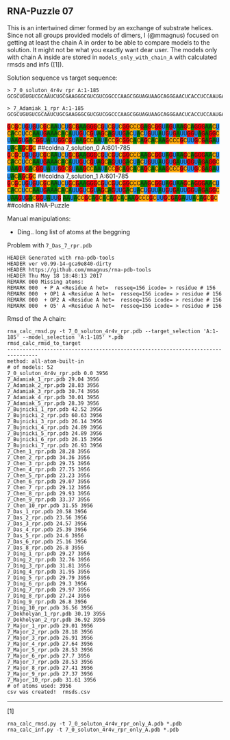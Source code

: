 RNA-Puzzle 07
-----------------------------------------------------------------------------

This is an intertwined dimer formed by an exchange of substrate helices. Since not all groups provided models of dimers, I (@mmagnus) focused on getting at least the chain A in order to be able to compare models to the solution. It might not be what you exactly want dear user. The models only with chain A inside are stored in `models_only_with_chain_A` with calculated rmsds and infs ([1]).

Solution sequence vs target sequence:

```
> 7_0_soluton_4r4v_rpr A:1-185
GCGCUGUGUCGCAAUCUGCGAAGGGCGUCGUCGGCCCAAGCGGUAGUAAGCAGGGAACUCACCUCCAAUGAAACACAUUGUCGUAGCAGUUGACUACUGUUAUGUGAUUGGUAGAGGCUAAGUGACGGUAUUGGCGUAAGCCAAUACCGCAGCACAGCACAAGCCCGCUUGCGAGAUUACAGCGC

> 7_Adamiak_1_rpr A:1-185
GCGCUGUGUCGCAAUCUGCGAAGGGCGUCGUCGGCCCAAGCGGUAGUAAGCAGGGAACUCACCUCCAAUGAAACACAUUGUCGUAGCAGUUGACUACUGUUAUGUGAUUGGUAGAGGCUAAGUGACGGUAUUGGCGUAAGCCAAUACCGCAGCACAGCACAAGCCCGCUUGCGAGAUUACAGCGC
```

<p>
<span style="font-family: Menlo,Monaco,Consolas,Courier New,monospace; background-color: red;">G</span><span style="font-family: Menlo,Monaco,Consolas,Courier New,monospace; background-color: orange;">C</span><span style="font-family: Menlo,Monaco,Consolas,Courier New,monospace; background-color: red;">G</span><span style="font-family: Menlo,Monaco,Consolas,Courier New,monospace; background-color: orange;">C</span><span style="font-family: Menlo,Monaco,Consolas,Courier New,monospace; background-color: DodgerBlue;">U</span><span style="font-family: Menlo,Monaco,Consolas,Courier New,monospace; background-color: red;">G</span><span style="font-family: Menlo,Monaco,Consolas,Courier New,monospace; background-color: DodgerBlue;">U</span><span style="font-family: Menlo,Monaco,Consolas,Courier New,monospace; background-color: red;">G</span><span style="font-family: Menlo,Monaco,Consolas,Courier New,monospace; background-color: DodgerBlue;">U</span><span style="font-family: Menlo,Monaco,Consolas,Courier New,monospace; background-color: orange;">C</span><span style="font-family: Menlo,Monaco,Consolas,Courier New,monospace; background-color: red;">G</span><span style="font-family: Menlo,Monaco,Consolas,Courier New,monospace; background-color: orange;">C</span><span style="font-family: Menlo,Monaco,Consolas,Courier New,monospace; background-color: green;">A</span><span style="font-family: Menlo,Monaco,Consolas,Courier New,monospace; background-color: green;">A</span><span style="font-family: Menlo,Monaco,Consolas,Courier New,monospace; background-color: DodgerBlue;">U</span><span style="font-family: Menlo,Monaco,Consolas,Courier New,monospace; background-color: orange;">C</span><span style="font-family: Menlo,Monaco,Consolas,Courier New,monospace; background-color: DodgerBlue;">U</span><span style="font-family: Menlo,Monaco,Consolas,Courier New,monospace; background-color: red;">G</span><span style="font-family: Menlo,Monaco,Consolas,Courier New,monospace; background-color: orange;">C</span><span style="font-family: Menlo,Monaco,Consolas,Courier New,monospace; background-color: red;">G</span><span style="font-family: Menlo,Monaco,Consolas,Courier New,monospace; background-color: green;">A</span><span style="font-family: Menlo,Monaco,Consolas,Courier New,monospace; background-color: green;">A</span><span style="font-family: Menlo,Monaco,Consolas,Courier New,monospace; background-color: red;">G</span><span style="font-family: Menlo,Monaco,Consolas,Courier New,monospace; background-color: red;">G</span><span style="font-family: Menlo,Monaco,Consolas,Courier New,monospace; background-color: red;">G</span><span style="font-family: Menlo,Monaco,Consolas,Courier New,monospace; background-color: orange;">C</span><span style="font-family: Menlo,Monaco,Consolas,Courier New,monospace; background-color: red;">G</span><span style="font-family: Menlo,Monaco,Consolas,Courier New,monospace; background-color: DodgerBlue;">U</span><span style="font-family: Menlo,Monaco,Consolas,Courier New,monospace; background-color: orange;">C</span><span style="font-family: Menlo,Monaco,Consolas,Courier New,monospace; background-color: red;">G</span><span style="font-family: Menlo,Monaco,Consolas,Courier New,monospace; background-color: DodgerBlue;">U</span><span style="font-family: Menlo,Monaco,Consolas,Courier New,monospace; background-color: orange;">C</span><span style="font-family: Menlo,Monaco,Consolas,Courier New,monospace; background-color: red;">G</span><span style="font-family: Menlo,Monaco,Consolas,Courier New,monospace; background-color: red;">G</span><span style="font-family: Menlo,Monaco,Consolas,Courier New,monospace; background-color: orange;">C</span><span style="font-family: Menlo,Monaco,Consolas,Courier New,monospace; background-color: orange;">C</span><span style="font-family: Menlo,Monaco,Consolas,Courier New,monospace; background-color: orange;">C</span><span style="font-family: Menlo,Monaco,Consolas,Courier New,monospace; background-color: red;">G</span><span style="font-family: Menlo,Monaco,Consolas,Courier New,monospace; background-color: green;">A</span><span style="font-family: Menlo,Monaco,Consolas,Courier New,monospace; background-color: red;">G</span><span style="font-family: Menlo,Monaco,Consolas,Courier New,monospace; background-color: orange;">C</span><span style="font-family: Menlo,Monaco,Consolas,Courier New,monospace; background-color: red;">G</span><span style="font-family: Menlo,Monaco,Consolas,Courier New,monospace; background-color: red;">G</span><span style="font-family: Menlo,Monaco,Consolas,Courier New,monospace; background-color: DodgerBlue;">U</span><span style="font-family: Menlo,Monaco,Consolas,Courier New,monospace; background-color: green;">A</span><span style="font-family: Menlo,Monaco,Consolas,Courier New,monospace; background-color: red;">G</span><span style="font-family: Menlo,Monaco,Consolas,Courier New,monospace; background-color: DodgerBlue;">U</span><span style="font-family: Menlo,Monaco,Consolas,Courier New,monospace; background-color: green;">A</span><span style="font-family: Menlo,Monaco,Consolas,Courier New,monospace; background-color: green;">A</span><span style="font-family: Menlo,Monaco,Consolas,Courier New,monospace; background-color: red;">G</span><span style="font-family: Menlo,Monaco,Consolas,Courier New,monospace; background-color: orange;">C</span><span style="font-family: Menlo,Monaco,Consolas,Courier New,monospace; background-color: green;">A</span><span style="font-family: Menlo,Monaco,Consolas,Courier New,monospace; background-color: red;">G</span><span style="font-family: Menlo,Monaco,Consolas,Courier New,monospace; background-color: red;">G</span><span style="font-family: Menlo,Monaco,Consolas,Courier New,monospace; background-color: red;">G</span><span style="font-family: Menlo,Monaco,Consolas,Courier New,monospace; background-color: green;">A</span><span style="font-family: Menlo,Monaco,Consolas,Courier New,monospace; background-color: green;">A</span><span style="font-family: Menlo,Monaco,Consolas,Courier New,monospace; background-color: orange;">C</span><span style="font-family: Menlo,Monaco,Consolas,Courier New,monospace; background-color: DodgerBlue;">U</span><span style="font-family: Menlo,Monaco,Consolas,Courier New,monospace; background-color: orange;">C</span><span style="font-family: Menlo,Monaco,Consolas,Courier New,monospace; background-color: green;">A</span><span style="font-family: Menlo,Monaco,Consolas,Courier New,monospace; background-color: orange;">C</span><span style="font-family: Menlo,Monaco,Consolas,Courier New,monospace; background-color: orange;">C</span><span style="font-family: Menlo,Monaco,Consolas,Courier New,monospace; background-color: DodgerBlue;">U</span><span style="font-family: Menlo,Monaco,Consolas,Courier New,monospace; background-color: orange;">C</span><span style="font-family: Menlo,Monaco,Consolas,Courier New,monospace; background-color: orange;">C</span><span style="font-family: Menlo,Monaco,Consolas,Courier New,monospace; background-color: green;">A</span><span style="font-family: Menlo,Monaco,Consolas,Courier New,monospace; background-color: green;">A</span><span style="font-family: Menlo,Monaco,Consolas,Courier New,monospace; background-color: DodgerBlue;">U</span><span style="font-family: Menlo,Monaco,Consolas,Courier New,monospace; background-color: red;">G</span><span style="font-family: Menlo,Monaco,Consolas,Courier New,monospace; background-color: green;">A</span><span style="font-family: Menlo,Monaco,Consolas,Courier New,monospace; background-color: green;">A</span><span style="font-family: Menlo,Monaco,Consolas,Courier New,monospace; background-color: green;">A</span><span style="font-family: Menlo,Monaco,Consolas,Courier New,monospace; background-color: orange;">C</span><span style="font-family: Menlo,Monaco,Consolas,Courier New,monospace; background-color: green;">A</span><span style="font-family: Menlo,Monaco,Consolas,Courier New,monospace; background-color: orange;">C</span><span style="font-family: Menlo,Monaco,Consolas,Courier New,monospace; background-color: green;">A</span><span style="font-family: Menlo,Monaco,Consolas,Courier New,monospace; background-color: DodgerBlue;">U</span><span style="font-family: Menlo,Monaco,Consolas,Courier New,monospace; background-color: DodgerBlue;">U</span><span style="font-family: Menlo,Monaco,Consolas,Courier New,monospace; background-color: red;">G</span><span style="font-family: Menlo,Monaco,Consolas,Courier New,monospace; background-color: DodgerBlue;">U</span><span style="font-family: Menlo,Monaco,Consolas,Courier New,monospace; background-color: orange;">C</span><span style="font-family: Menlo,Monaco,Consolas,Courier New,monospace; background-color: red;">G</span><span style="font-family: Menlo,Monaco,Consolas,Courier New,monospace; background-color: DodgerBlue;">U</span><span style="font-family: Menlo,Monaco,Consolas,Courier New,monospace; background-color: green;">A</span><span style="font-family: Menlo,Monaco,Consolas,Courier New,monospace; background-color: red;">G</span><span style="font-family: Menlo,Monaco,Consolas,Courier New,monospace; background-color: orange;">C</span><span style="font-family: Menlo,Monaco,Consolas,Courier New,monospace; background-color: green;">A</span><span style="font-family: Menlo,Monaco,Consolas,Courier New,monospace; background-color: red;">G</span><span style="font-family: Menlo,Monaco,Consolas,Courier New,monospace; background-color: DodgerBlue;">U</span><span style="font-family: Menlo,Monaco,Consolas,Courier New,monospace; background-color: DodgerBlue;">U</span><span style="font-family: Menlo,Monaco,Consolas,Courier New,monospace; background-color: red;">G</span><span style="font-family: Menlo,Monaco,Consolas,Courier New,monospace; background-color: green;">A</span><span style="font-family: Menlo,Monaco,Consolas,Courier New,monospace; background-color: orange;">C</span><span style="font-family: Menlo,Monaco,Consolas,Courier New,monospace; background-color: DodgerBlue;">U</span><span style="font-family: Menlo,Monaco,Consolas,Courier New,monospace; background-color: green;">A</span><span style="font-family: Menlo,Monaco,Consolas,Courier New,monospace; background-color: orange;">C</span><span style="font-family: Menlo,Monaco,Consolas,Courier New,monospace; background-color: DodgerBlue;">U</span><span style="font-family: Menlo,Monaco,Consolas,Courier New,monospace; background-color: red;">G</span><span style="font-family: Menlo,Monaco,Consolas,Courier New,monospace; background-color: DodgerBlue;">U</span><span style="font-family: Menlo,Monaco,Consolas,Courier New,monospace; background-color: DodgerBlue;">U</span><span style="font-family: Menlo,Monaco,Consolas,Courier New,monospace; background-color: green;">A</span><span style="font-family: Menlo,Monaco,Consolas,Courier New,monospace; background-color: DodgerBlue;">U</span><span style="font-family: Menlo,Monaco,Consolas,Courier New,monospace; background-color: red;">G</span><span style="font-family: Menlo,Monaco,Consolas,Courier New,monospace; background-color: DodgerBlue;">U</span><span style="font-family: Menlo,Monaco,Consolas,Courier New,monospace; background-color: red;">G</span><span style="font-family: Menlo,Monaco,Consolas,Courier New,monospace; background-color: green;">A</span><span style="font-family: Menlo,Monaco,Consolas,Courier New,monospace; background-color: DodgerBlue;">U</span><span style="font-family: Menlo,Monaco,Consolas,Courier New,monospace; background-color: DodgerBlue;">U</span><span style="font-family: Menlo,Monaco,Consolas,Courier New,monospace; background-color: red;">G</span><span style="font-family: Menlo,Monaco,Consolas,Courier New,monospace; background-color: red;">G</span><span style="font-family: Menlo,Monaco,Consolas,Courier New,monospace; background-color: DodgerBlue;">U</span><span style="font-family: Menlo,Monaco,Consolas,Courier New,monospace; background-color: green;">A</span><span style="font-family: Menlo,Monaco,Consolas,Courier New,monospace; background-color: red;">G</span><span style="font-family: Menlo,Monaco,Consolas,Courier New,monospace; background-color: green;">A</span><span style="font-family: Menlo,Monaco,Consolas,Courier New,monospace; background-color: red;">G</span><span style="font-family: Menlo,Monaco,Consolas,Courier New,monospace; background-color: red;">G</span><span style="font-family: Menlo,Monaco,Consolas,Courier New,monospace; background-color: orange;">C</span><span style="font-family: Menlo,Monaco,Consolas,Courier New,monospace; background-color: DodgerBlue;">U</span><span style="font-family: Menlo,Monaco,Consolas,Courier New,monospace; background-color: green;">A</span><span style="font-family: Menlo,Monaco,Consolas,Courier New,monospace; background-color: green;">A</span><span style="font-family: Menlo,Monaco,Consolas,Courier New,monospace; background-color: red;">G</span><span style="font-family: Menlo,Monaco,Consolas,Courier New,monospace; background-color: DodgerBlue;">U</span><span style="font-family: Menlo,Monaco,Consolas,Courier New,monospace; background-color: red;">G</span><span style="font-family: Menlo,Monaco,Consolas,Courier New,monospace; background-color: green;">A</span><span style="font-family: Menlo,Monaco,Consolas,Courier New,monospace; background-color: orange;">C</span><span style="font-family: Menlo,Monaco,Consolas,Courier New,monospace; background-color: red;">G</span><span style="font-family: Menlo,Monaco,Consolas,Courier New,monospace; background-color: red;">G</span><span style="font-family: Menlo,Monaco,Consolas,Courier New,monospace; background-color: DodgerBlue;">U</span><span style="font-family: Menlo,Monaco,Consolas,Courier New,monospace; background-color: green;">A</span><span style="font-family: Menlo,Monaco,Consolas,Courier New,monospace; background-color: DodgerBlue;">U</span><span style="font-family: Menlo,Monaco,Consolas,Courier New,monospace; background-color: DodgerBlue;">U</span><span style="font-family: Menlo,Monaco,Consolas,Courier New,monospace; background-color: red;">G</span><span style="font-family: Menlo,Monaco,Consolas,Courier New,monospace; background-color: red;">G</span><span style="font-family: Menlo,Monaco,Consolas,Courier New,monospace; background-color: orange;">C</span><span style="font-family: Menlo,Monaco,Consolas,Courier New,monospace; background-color: red;">G</span><span style="font-family: Menlo,Monaco,Consolas,Courier New,monospace; background-color: DodgerBlue;">U</span><span style="font-family: Menlo,Monaco,Consolas,Courier New,monospace; background-color: green;">A</span><span style="font-family: Menlo,Monaco,Consolas,Courier New,monospace; background-color: green;">A</span><span style="font-family: Menlo,Monaco,Consolas,Courier New,monospace; background-color: red;">G</span><span style="font-family: Menlo,Monaco,Consolas,Courier New,monospace; background-color: orange;">C</span><span style="font-family: Menlo,Monaco,Consolas,Courier New,monospace; background-color: orange;">C</span><span style="font-family: Menlo,Monaco,Consolas,Courier New,monospace; background-color: green;">A</span><span style="font-family: Menlo,Monaco,Consolas,Courier New,monospace; background-color: green;">A</span><span style="font-family: Menlo,Monaco,Consolas,Courier New,monospace; background-color: DodgerBlue;">U</span><span style="font-family: Menlo,Monaco,Consolas,Courier New,monospace; background-color: green;">A</span><span style="font-family: Menlo,Monaco,Consolas,Courier New,monospace; background-color: orange;">C</span><span style="font-family: Menlo,Monaco,Consolas,Courier New,monospace; background-color: orange;">C</span><span style="font-family: Menlo,Monaco,Consolas,Courier New,monospace; background-color: red;">G</span><span style="font-family: Menlo,Monaco,Consolas,Courier New,monospace; background-color: orange;">C</span><span style="font-family: Menlo,Monaco,Consolas,Courier New,monospace; background-color: red;">G</span><span style="font-family: Menlo,Monaco,Consolas,Courier New,monospace; background-color: red;">G</span><span style="font-family: Menlo,Monaco,Consolas,Courier New,monospace; background-color: orange;">C</span><span style="font-family: Menlo,Monaco,Consolas,Courier New,monospace; background-color: green;">A</span><span style="font-family: Menlo,Monaco,Consolas,Courier New,monospace; background-color: orange;">C</span><span style="font-family: Menlo,Monaco,Consolas,Courier New,monospace; background-color: green;">A</span><span style="font-family: Menlo,Monaco,Consolas,Courier New,monospace; background-color: red;">G</span><span style="font-family: Menlo,Monaco,Consolas,Courier New,monospace; background-color: orange;">C</span><span style="font-family: Menlo,Monaco,Consolas,Courier New,monospace; background-color: green;">A</span><span style="font-family: Menlo,Monaco,Consolas,Courier New,monospace; background-color: orange;">C</span><span style="font-family: Menlo,Monaco,Consolas,Courier New,monospace; background-color: green;">A</span><span style="font-family: Menlo,Monaco,Consolas,Courier New,monospace; background-color: green;">A</span><span style="font-family: Menlo,Monaco,Consolas,Courier New,monospace; background-color: red;">G</span><span style="font-family: Menlo,Monaco,Consolas,Courier New,monospace; background-color: orange;">C</span><span style="font-family: Menlo,Monaco,Consolas,Courier New,monospace; background-color: orange;">C</span><span style="font-family: Menlo,Monaco,Consolas,Courier New,monospace; background-color: orange;">C</span><span style="font-family: Menlo,Monaco,Consolas,Courier New,monospace; background-color: red;">G</span><span style="font-family: Menlo,Monaco,Consolas,Courier New,monospace; background-color: orange;">C</span><span style="font-family: Menlo,Monaco,Consolas,Courier New,monospace; background-color: DodgerBlue;">U</span><span style="font-family: Menlo,Monaco,Consolas,Courier New,monospace; background-color: DodgerBlue;">U</span><span style="font-family: Menlo,Monaco,Consolas,Courier New,monospace; background-color: red;">G</span><span style="font-family: Menlo,Monaco,Consolas,Courier New,monospace; background-color: orange;">C</span><span style="font-family: Menlo,Monaco,Consolas,Courier New,monospace; background-color: red;">G</span><span style="font-family: Menlo,Monaco,Consolas,Courier New,monospace; background-color: green;">A</span><span style="font-family: Menlo,Monaco,Consolas,Courier New,monospace; background-color: red;">G</span><span style="font-family: Menlo,Monaco,Consolas,Courier New,monospace; background-color: green;">A</span><span style="font-family: Menlo,Monaco,Consolas,Courier New,monospace; background-color: DodgerBlue;">U</span><span style="font-family: Menlo,Monaco,Consolas,Courier New,monospace; background-color: DodgerBlue;">U</span><span style="font-family: Menlo,Monaco,Consolas,Courier New,monospace; background-color: green;">A</span><span style="font-family: Menlo,Monaco,Consolas,Courier New,monospace; background-color: orange;">C</span><span style="font-family: Menlo,Monaco,Consolas,Courier New,monospace; background-color: green;">A</span><span style="font-family: Menlo,Monaco,Consolas,Courier New,monospace; background-color: red;">G</span><span style="font-family: Menlo,Monaco,Consolas,Courier New,monospace; background-color: orange;">C</span><span style="font-family: Menlo,Monaco,Consolas,Courier New,monospace; background-color: red;">G</span><span style="font-family: Menlo,Monaco,Consolas,Courier New,monospace; background-color: orange;">C</span> ##coldna 7_solution_0 A:601-785
<span style="font-family: Menlo,Monaco,Consolas,Courier New,monospace; background-color: red;">G</span><span style="font-family: Menlo,Monaco,Consolas,Courier New,monospace; background-color: orange;">C</span><span style="font-family: Menlo,Monaco,Consolas,Courier New,monospace; background-color: red;">G</span><span style="font-family: Menlo,Monaco,Consolas,Courier New,monospace; background-color: orange;">C</span><span style="font-family: Menlo,Monaco,Consolas,Courier New,monospace; background-color: DodgerBlue;">U</span><span style="font-family: Menlo,Monaco,Consolas,Courier New,monospace; background-color: red;">G</span><span style="font-family: Menlo,Monaco,Consolas,Courier New,monospace; background-color: DodgerBlue;">U</span><span style="font-family: Menlo,Monaco,Consolas,Courier New,monospace; background-color: red;">G</span><span style="font-family: Menlo,Monaco,Consolas,Courier New,monospace; background-color: DodgerBlue;">U</span><span style="font-family: Menlo,Monaco,Consolas,Courier New,monospace; background-color: orange;">C</span><span style="font-family: Menlo,Monaco,Consolas,Courier New,monospace; background-color: red;">G</span><span style="font-family: Menlo,Monaco,Consolas,Courier New,monospace; background-color: orange;">C</span><span style="font-family: Menlo,Monaco,Consolas,Courier New,monospace; background-color: green;">A</span><span style="font-family: Menlo,Monaco,Consolas,Courier New,monospace; background-color: green;">A</span><span style="font-family: Menlo,Monaco,Consolas,Courier New,monospace; background-color: DodgerBlue;">U</span><span style="font-family: Menlo,Monaco,Consolas,Courier New,monospace; background-color: orange;">C</span><span style="font-family: Menlo,Monaco,Consolas,Courier New,monospace; background-color: DodgerBlue;">U</span><span style="font-family: Menlo,Monaco,Consolas,Courier New,monospace; background-color: red;">G</span><span style="font-family: Menlo,Monaco,Consolas,Courier New,monospace; background-color: orange;">C</span><span style="font-family: Menlo,Monaco,Consolas,Courier New,monospace; background-color: red;">G</span><span style="font-family: Menlo,Monaco,Consolas,Courier New,monospace; background-color: green;">A</span><span style="font-family: Menlo,Monaco,Consolas,Courier New,monospace; background-color: green;">A</span><span style="font-family: Menlo,Monaco,Consolas,Courier New,monospace; background-color: red;">G</span><span style="font-family: Menlo,Monaco,Consolas,Courier New,monospace; background-color: red;">G</span><span style="font-family: Menlo,Monaco,Consolas,Courier New,monospace; background-color: red;">G</span><span style="font-family: Menlo,Monaco,Consolas,Courier New,monospace; background-color: orange;">C</span><span style="font-family: Menlo,Monaco,Consolas,Courier New,monospace; background-color: red;">G</span><span style="font-family: Menlo,Monaco,Consolas,Courier New,monospace; background-color: DodgerBlue;">U</span><span style="font-family: Menlo,Monaco,Consolas,Courier New,monospace; background-color: orange;">C</span><span style="font-family: Menlo,Monaco,Consolas,Courier New,monospace; background-color: red;">G</span><span style="font-family: Menlo,Monaco,Consolas,Courier New,monospace; background-color: DodgerBlue;">U</span><span style="font-family: Menlo,Monaco,Consolas,Courier New,monospace; background-color: orange;">C</span><span style="font-family: Menlo,Monaco,Consolas,Courier New,monospace; background-color: red;">G</span><span style="font-family: Menlo,Monaco,Consolas,Courier New,monospace; background-color: red;">G</span><span style="font-family: Menlo,Monaco,Consolas,Courier New,monospace; background-color: orange;">C</span><span style="font-family: Menlo,Monaco,Consolas,Courier New,monospace; background-color: orange;">C</span><span style="font-family: Menlo,Monaco,Consolas,Courier New,monospace; background-color: orange;">C</span><span style="font-family: Menlo,Monaco,Consolas,Courier New,monospace; background-color: green;">A</span><span style="font-family: Menlo,Monaco,Consolas,Courier New,monospace; background-color: green;">A</span><span style="font-family: Menlo,Monaco,Consolas,Courier New,monospace; background-color: red;">G</span><span style="font-family: Menlo,Monaco,Consolas,Courier New,monospace; background-color: orange;">C</span><span style="font-family: Menlo,Monaco,Consolas,Courier New,monospace; background-color: red;">G</span><span style="font-family: Menlo,Monaco,Consolas,Courier New,monospace; background-color: red;">G</span><span style="font-family: Menlo,Monaco,Consolas,Courier New,monospace; background-color: DodgerBlue;">U</span><span style="font-family: Menlo,Monaco,Consolas,Courier New,monospace; background-color: green;">A</span><span style="font-family: Menlo,Monaco,Consolas,Courier New,monospace; background-color: red;">G</span><span style="font-family: Menlo,Monaco,Consolas,Courier New,monospace; background-color: DodgerBlue;">U</span><span style="font-family: Menlo,Monaco,Consolas,Courier New,monospace; background-color: green;">A</span><span style="font-family: Menlo,Monaco,Consolas,Courier New,monospace; background-color: green;">A</span><span style="font-family: Menlo,Monaco,Consolas,Courier New,monospace; background-color: red;">G</span><span style="font-family: Menlo,Monaco,Consolas,Courier New,monospace; background-color: orange;">C</span><span style="font-family: Menlo,Monaco,Consolas,Courier New,monospace; background-color: green;">A</span><span style="font-family: Menlo,Monaco,Consolas,Courier New,monospace; background-color: red;">G</span><span style="font-family: Menlo,Monaco,Consolas,Courier New,monospace; background-color: red;">G</span><span style="font-family: Menlo,Monaco,Consolas,Courier New,monospace; background-color: red;">G</span><span style="font-family: Menlo,Monaco,Consolas,Courier New,monospace; background-color: green;">A</span><span style="font-family: Menlo,Monaco,Consolas,Courier New,monospace; background-color: green;">A</span><span style="font-family: Menlo,Monaco,Consolas,Courier New,monospace; background-color: orange;">C</span><span style="font-family: Menlo,Monaco,Consolas,Courier New,monospace; background-color: DodgerBlue;">U</span><span style="font-family: Menlo,Monaco,Consolas,Courier New,monospace; background-color: orange;">C</span><span style="font-family: Menlo,Monaco,Consolas,Courier New,monospace; background-color: green;">A</span><span style="font-family: Menlo,Monaco,Consolas,Courier New,monospace; background-color: orange;">C</span><span style="font-family: Menlo,Monaco,Consolas,Courier New,monospace; background-color: orange;">C</span><span style="font-family: Menlo,Monaco,Consolas,Courier New,monospace; background-color: DodgerBlue;">U</span><span style="font-family: Menlo,Monaco,Consolas,Courier New,monospace; background-color: orange;">C</span><span style="font-family: Menlo,Monaco,Consolas,Courier New,monospace; background-color: orange;">C</span><span style="font-family: Menlo,Monaco,Consolas,Courier New,monospace; background-color: green;">A</span><span style="font-family: Menlo,Monaco,Consolas,Courier New,monospace; background-color: green;">A</span><span style="font-family: Menlo,Monaco,Consolas,Courier New,monospace; background-color: DodgerBlue;">U</span><span style="font-family: Menlo,Monaco,Consolas,Courier New,monospace; background-color: red;">G</span><span style="font-family: Menlo,Monaco,Consolas,Courier New,monospace; background-color: green;">A</span><span style="font-family: Menlo,Monaco,Consolas,Courier New,monospace; background-color: green;">A</span><span style="font-family: Menlo,Monaco,Consolas,Courier New,monospace; background-color: green;">A</span><span style="font-family: Menlo,Monaco,Consolas,Courier New,monospace; background-color: orange;">C</span><span style="font-family: Menlo,Monaco,Consolas,Courier New,monospace; background-color: green;">A</span><span style="font-family: Menlo,Monaco,Consolas,Courier New,monospace; background-color: orange;">C</span><span style="font-family: Menlo,Monaco,Consolas,Courier New,monospace; background-color: green;">A</span><span style="font-family: Menlo,Monaco,Consolas,Courier New,monospace; background-color: DodgerBlue;">U</span><span style="font-family: Menlo,Monaco,Consolas,Courier New,monospace; background-color: DodgerBlue;">U</span><span style="font-family: Menlo,Monaco,Consolas,Courier New,monospace; background-color: red;">G</span><span style="font-family: Menlo,Monaco,Consolas,Courier New,monospace; background-color: DodgerBlue;">U</span><span style="font-family: Menlo,Monaco,Consolas,Courier New,monospace; background-color: orange;">C</span><span style="font-family: Menlo,Monaco,Consolas,Courier New,monospace; background-color: red;">G</span><span style="font-family: Menlo,Monaco,Consolas,Courier New,monospace; background-color: DodgerBlue;">U</span><span style="font-family: Menlo,Monaco,Consolas,Courier New,monospace; background-color: green;">A</span><span style="font-family: Menlo,Monaco,Consolas,Courier New,monospace; background-color: red;">G</span><span style="font-family: Menlo,Monaco,Consolas,Courier New,monospace; background-color: orange;">C</span><span style="font-family: Menlo,Monaco,Consolas,Courier New,monospace; background-color: green;">A</span><span style="font-family: Menlo,Monaco,Consolas,Courier New,monospace; background-color: red;">G</span><span style="font-family: Menlo,Monaco,Consolas,Courier New,monospace; background-color: DodgerBlue;">U</span><span style="font-family: Menlo,Monaco,Consolas,Courier New,monospace; background-color: DodgerBlue;">U</span><span style="font-family: Menlo,Monaco,Consolas,Courier New,monospace; background-color: red;">G</span><span style="font-family: Menlo,Monaco,Consolas,Courier New,monospace; background-color: green;">A</span><span style="font-family: Menlo,Monaco,Consolas,Courier New,monospace; background-color: orange;">C</span><span style="font-family: Menlo,Monaco,Consolas,Courier New,monospace; background-color: DodgerBlue;">U</span><span style="font-family: Menlo,Monaco,Consolas,Courier New,monospace; background-color: green;">A</span><span style="font-family: Menlo,Monaco,Consolas,Courier New,monospace; background-color: orange;">C</span><span style="font-family: Menlo,Monaco,Consolas,Courier New,monospace; background-color: DodgerBlue;">U</span><span style="font-family: Menlo,Monaco,Consolas,Courier New,monospace; background-color: red;">G</span><span style="font-family: Menlo,Monaco,Consolas,Courier New,monospace; background-color: DodgerBlue;">U</span><span style="font-family: Menlo,Monaco,Consolas,Courier New,monospace; background-color: DodgerBlue;">U</span><span style="font-family: Menlo,Monaco,Consolas,Courier New,monospace; background-color: green;">A</span><span style="font-family: Menlo,Monaco,Consolas,Courier New,monospace; background-color: DodgerBlue;">U</span><span style="font-family: Menlo,Monaco,Consolas,Courier New,monospace; background-color: red;">G</span><span style="font-family: Menlo,Monaco,Consolas,Courier New,monospace; background-color: DodgerBlue;">U</span><span style="font-family: Menlo,Monaco,Consolas,Courier New,monospace; background-color: red;">G</span><span style="font-family: Menlo,Monaco,Consolas,Courier New,monospace; background-color: green;">A</span><span style="font-family: Menlo,Monaco,Consolas,Courier New,monospace; background-color: DodgerBlue;">U</span><span style="font-family: Menlo,Monaco,Consolas,Courier New,monospace; background-color: DodgerBlue;">U</span><span style="font-family: Menlo,Monaco,Consolas,Courier New,monospace; background-color: red;">G</span><span style="font-family: Menlo,Monaco,Consolas,Courier New,monospace; background-color: red;">G</span><span style="font-family: Menlo,Monaco,Consolas,Courier New,monospace; background-color: DodgerBlue;">U</span><span style="font-family: Menlo,Monaco,Consolas,Courier New,monospace; background-color: green;">A</span><span style="font-family: Menlo,Monaco,Consolas,Courier New,monospace; background-color: red;">G</span><span style="font-family: Menlo,Monaco,Consolas,Courier New,monospace; background-color: green;">A</span><span style="font-family: Menlo,Monaco,Consolas,Courier New,monospace; background-color: red;">G</span><span style="font-family: Menlo,Monaco,Consolas,Courier New,monospace; background-color: red;">G</span><span style="font-family: Menlo,Monaco,Consolas,Courier New,monospace; background-color: orange;">C</span><span style="font-family: Menlo,Monaco,Consolas,Courier New,monospace; background-color: DodgerBlue;">U</span><span style="font-family: Menlo,Monaco,Consolas,Courier New,monospace; background-color: green;">A</span><span style="font-family: Menlo,Monaco,Consolas,Courier New,monospace; background-color: green;">A</span><span style="font-family: Menlo,Monaco,Consolas,Courier New,monospace; background-color: red;">G</span><span style="font-family: Menlo,Monaco,Consolas,Courier New,monospace; background-color: DodgerBlue;">U</span><span style="font-family: Menlo,Monaco,Consolas,Courier New,monospace; background-color: red;">G</span><span style="font-family: Menlo,Monaco,Consolas,Courier New,monospace; background-color: green;">A</span><span style="font-family: Menlo,Monaco,Consolas,Courier New,monospace; background-color: orange;">C</span><span style="font-family: Menlo,Monaco,Consolas,Courier New,monospace; background-color: red;">G</span><span style="font-family: Menlo,Monaco,Consolas,Courier New,monospace; background-color: red;">G</span><span style="font-family: Menlo,Monaco,Consolas,Courier New,monospace; background-color: DodgerBlue;">U</span><span style="font-family: Menlo,Monaco,Consolas,Courier New,monospace; background-color: green;">A</span><span style="font-family: Menlo,Monaco,Consolas,Courier New,monospace; background-color: DodgerBlue;">U</span><span style="font-family: Menlo,Monaco,Consolas,Courier New,monospace; background-color: DodgerBlue;">U</span><span style="font-family: Menlo,Monaco,Consolas,Courier New,monospace; background-color: red;">G</span><span style="font-family: Menlo,Monaco,Consolas,Courier New,monospace; background-color: red;">G</span><span style="font-family: Menlo,Monaco,Consolas,Courier New,monospace; background-color: orange;">C</span><span style="font-family: Menlo,Monaco,Consolas,Courier New,monospace; background-color: red;">G</span><span style="font-family: Menlo,Monaco,Consolas,Courier New,monospace; background-color: DodgerBlue;">U</span><span style="font-family: Menlo,Monaco,Consolas,Courier New,monospace; background-color: green;">A</span><span style="font-family: Menlo,Monaco,Consolas,Courier New,monospace; background-color: green;">A</span><span style="font-family: Menlo,Monaco,Consolas,Courier New,monospace; background-color: red;">G</span><span style="font-family: Menlo,Monaco,Consolas,Courier New,monospace; background-color: orange;">C</span><span style="font-family: Menlo,Monaco,Consolas,Courier New,monospace; background-color: orange;">C</span><span style="font-family: Menlo,Monaco,Consolas,Courier New,monospace; background-color: green;">A</span><span style="font-family: Menlo,Monaco,Consolas,Courier New,monospace; background-color: green;">A</span><span style="font-family: Menlo,Monaco,Consolas,Courier New,monospace; background-color: DodgerBlue;">U</span><span style="font-family: Menlo,Monaco,Consolas,Courier New,monospace; background-color: green;">A</span><span style="font-family: Menlo,Monaco,Consolas,Courier New,monospace; background-color: orange;">C</span><span style="font-family: Menlo,Monaco,Consolas,Courier New,monospace; background-color: orange;">C</span><span style="font-family: Menlo,Monaco,Consolas,Courier New,monospace; background-color: red;">G</span><span style="font-family: Menlo,Monaco,Consolas,Courier New,monospace; background-color: orange;">C</span><span style="font-family: Menlo,Monaco,Consolas,Courier New,monospace; background-color: green;">A</span><span style="font-family: Menlo,Monaco,Consolas,Courier New,monospace; background-color: red;">G</span><span style="font-family: Menlo,Monaco,Consolas,Courier New,monospace; background-color: orange;">C</span><span style="font-family: Menlo,Monaco,Consolas,Courier New,monospace; background-color: green;">A</span><span style="font-family: Menlo,Monaco,Consolas,Courier New,monospace; background-color: orange;">C</span><span style="font-family: Menlo,Monaco,Consolas,Courier New,monospace; background-color: green;">A</span><span style="font-family: Menlo,Monaco,Consolas,Courier New,monospace; background-color: red;">G</span><span style="font-family: Menlo,Monaco,Consolas,Courier New,monospace; background-color: orange;">C</span><span style="font-family: Menlo,Monaco,Consolas,Courier New,monospace; background-color: green;">A</span><span style="font-family: Menlo,Monaco,Consolas,Courier New,monospace; background-color: orange;">C</span><span style="font-family: Menlo,Monaco,Consolas,Courier New,monospace; background-color: green;">A</span><span style="font-family: Menlo,Monaco,Consolas,Courier New,monospace; background-color: green;">A</span><span style="font-family: Menlo,Monaco,Consolas,Courier New,monospace; background-color: red;">G</span><span style="font-family: Menlo,Monaco,Consolas,Courier New,monospace; background-color: orange;">C</span><span style="font-family: Menlo,Monaco,Consolas,Courier New,monospace; background-color: orange;">C</span><span style="font-family: Menlo,Monaco,Consolas,Courier New,monospace; background-color: orange;">C</span><span style="font-family: Menlo,Monaco,Consolas,Courier New,monospace; background-color: red;">G</span><span style="font-family: Menlo,Monaco,Consolas,Courier New,monospace; background-color: orange;">C</span><span style="font-family: Menlo,Monaco,Consolas,Courier New,monospace; background-color: DodgerBlue;">U</span><span style="font-family: Menlo,Monaco,Consolas,Courier New,monospace; background-color: DodgerBlue;">U</span><span style="font-family: Menlo,Monaco,Consolas,Courier New,monospace; background-color: red;">G</span><span style="font-family: Menlo,Monaco,Consolas,Courier New,monospace; background-color: orange;">C</span><span style="font-family: Menlo,Monaco,Consolas,Courier New,monospace; background-color: red;">G</span><span style="font-family: Menlo,Monaco,Consolas,Courier New,monospace; background-color: green;">A</span><span style="font-family: Menlo,Monaco,Consolas,Courier New,monospace; background-color: red;">G</span><span style="font-family: Menlo,Monaco,Consolas,Courier New,monospace; background-color: green;">A</span><span style="font-family: Menlo,Monaco,Consolas,Courier New,monospace; background-color: DodgerBlue;">U</span><span style="font-family: Menlo,Monaco,Consolas,Courier New,monospace; background-color: DodgerBlue;">U</span><span style="font-family: Menlo,Monaco,Consolas,Courier New,monospace; background-color: green;">A</span><span style="font-family: Menlo,Monaco,Consolas,Courier New,monospace; background-color: orange;">C</span><span style="font-family: Menlo,Monaco,Consolas,Courier New,monospace; background-color: green;">A</span><span style="font-family: Menlo,Monaco,Consolas,Courier New,monospace; background-color: red;">G</span><span style="font-family: Menlo,Monaco,Consolas,Courier New,monospace; background-color: orange;">C</span><span style="font-family: Menlo,Monaco,Consolas,Courier New,monospace; background-color: red;">G</span><span style="font-family: Menlo,Monaco,Consolas,Courier New,monospace; background-color: orange;">C</span> ##coldna 7_solution_1  A:601-785
<span style="font-family: Menlo,Monaco,Consolas,Courier New,monospace; background-color: red;">G</span><span style="font-family: Menlo,Monaco,Consolas,Courier New,monospace; background-color: orange;">C</span><span style="font-family: Menlo,Monaco,Consolas,Courier New,monospace; background-color: red;">G</span><span style="font-family: Menlo,Monaco,Consolas,Courier New,monospace; background-color: orange;">C</span><span style="font-family: Menlo,Monaco,Consolas,Courier New,monospace; background-color: DodgerBlue;">U</span><span style="font-family: Menlo,Monaco,Consolas,Courier New,monospace; background-color: red;">G</span><span style="font-family: Menlo,Monaco,Consolas,Courier New,monospace; background-color: DodgerBlue;">U</span><span style="font-family: Menlo,Monaco,Consolas,Courier New,monospace; background-color: red;">G</span><span style="font-family: Menlo,Monaco,Consolas,Courier New,monospace; background-color: DodgerBlue;">U</span><span style="font-family: Menlo,Monaco,Consolas,Courier New,monospace; background-color: orange;">C</span><span style="font-family: Menlo,Monaco,Consolas,Courier New,monospace; background-color: red;">G</span><span style="font-family: Menlo,Monaco,Consolas,Courier New,monospace; background-color: orange;">C</span><span style="font-family: Menlo,Monaco,Consolas,Courier New,monospace; background-color: green;">A</span><span style="font-family: Menlo,Monaco,Consolas,Courier New,monospace; background-color: green;">A</span><span style="font-family: Menlo,Monaco,Consolas,Courier New,monospace; background-color: DodgerBlue;">U</span><span style="font-family: Menlo,Monaco,Consolas,Courier New,monospace; background-color: orange;">C</span><span style="font-family: Menlo,Monaco,Consolas,Courier New,monospace; background-color: DodgerBlue;">U</span><span style="font-family: Menlo,Monaco,Consolas,Courier New,monospace; background-color: red;">G</span><span style="font-family: Menlo,Monaco,Consolas,Courier New,monospace; background-color: orange;">C</span><span style="font-family: Menlo,Monaco,Consolas,Courier New,monospace; background-color: red;">G</span><span style="font-family: Menlo,Monaco,Consolas,Courier New,monospace; background-color: green;">A</span><span style="font-family: Menlo,Monaco,Consolas,Courier New,monospace; background-color: green;">A</span><span style="font-family: Menlo,Monaco,Consolas,Courier New,monospace; background-color: red;">G</span><span style="font-family: Menlo,Monaco,Consolas,Courier New,monospace; background-color: red;">G</span><span style="font-family: Menlo,Monaco,Consolas,Courier New,monospace; background-color: red;">G</span><span style="font-family: Menlo,Monaco,Consolas,Courier New,monospace; background-color: orange;">C</span><span style="font-family: Menlo,Monaco,Consolas,Courier New,monospace; background-color: red;">G</span><span style="font-family: Menlo,Monaco,Consolas,Courier New,monospace; background-color: DodgerBlue;">U</span><span style="font-family: Menlo,Monaco,Consolas,Courier New,monospace; background-color: orange;">C</span><span style="font-family: Menlo,Monaco,Consolas,Courier New,monospace; background-color: red;">G</span><span style="font-family: Menlo,Monaco,Consolas,Courier New,monospace; background-color: DodgerBlue;">U</span><span style="font-family: Menlo,Monaco,Consolas,Courier New,monospace; background-color: orange;">C</span><span style="font-family: Menlo,Monaco,Consolas,Courier New,monospace; background-color: red;">G</span><span style="font-family: Menlo,Monaco,Consolas,Courier New,monospace; background-color: red;">G</span><span style="font-family: Menlo,Monaco,Consolas,Courier New,monospace; background-color: orange;">C</span><span style="font-family: Menlo,Monaco,Consolas,Courier New,monospace; background-color: orange;">C</span><span style="font-family: Menlo,Monaco,Consolas,Courier New,monospace; background-color: orange;">C</span><span style="font-family: Menlo,Monaco,Consolas,Courier New,monospace; background-color: green;">A</span><span style="font-family: Menlo,Monaco,Consolas,Courier New,monospace; background-color: green;">A</span><span style="font-family: Menlo,Monaco,Consolas,Courier New,monospace; background-color: red;">G</span><span style="font-family: Menlo,Monaco,Consolas,Courier New,monospace; background-color: orange;">C</span><span style="font-family: Menlo,Monaco,Consolas,Courier New,monospace; background-color: red;">G</span><span style="font-family: Menlo,Monaco,Consolas,Courier New,monospace; background-color: red;">G</span><span style="font-family: Menlo,Monaco,Consolas,Courier New,monospace; background-color: DodgerBlue;">U</span><span style="font-family: Menlo,Monaco,Consolas,Courier New,monospace; background-color: green;">A</span><span style="font-family: Menlo,Monaco,Consolas,Courier New,monospace; background-color: red;">G</span><span style="font-family: Menlo,Monaco,Consolas,Courier New,monospace; background-color: DodgerBlue;">U</span><span style="font-family: Menlo,Monaco,Consolas,Courier New,monospace; background-color: green;">A</span><span style="font-family: Menlo,Monaco,Consolas,Courier New,monospace; background-color: green;">A</span><span style="font-family: Menlo,Monaco,Consolas,Courier New,monospace; background-color: red;">G</span><span style="font-family: Menlo,Monaco,Consolas,Courier New,monospace; background-color: orange;">C</span><span style="font-family: Menlo,Monaco,Consolas,Courier New,monospace; background-color: green;">A</span><span style="font-family: Menlo,Monaco,Consolas,Courier New,monospace; background-color: red;">G</span><span style="font-family: Menlo,Monaco,Consolas,Courier New,monospace; background-color: red;">G</span><span style="font-family: Menlo,Monaco,Consolas,Courier New,monospace; background-color: red;">G</span><span style="font-family: Menlo,Monaco,Consolas,Courier New,monospace; background-color: green;">A</span><span style="font-family: Menlo,Monaco,Consolas,Courier New,monospace; background-color: green;">A</span><span style="font-family: Menlo,Monaco,Consolas,Courier New,monospace; background-color: orange;">C</span><span style="font-family: Menlo,Monaco,Consolas,Courier New,monospace; background-color: DodgerBlue;">U</span><span style="font-family: Menlo,Monaco,Consolas,Courier New,monospace; background-color: orange;">C</span><span style="font-family: Menlo,Monaco,Consolas,Courier New,monospace; background-color: green;">A</span><span style="font-family: Menlo,Monaco,Consolas,Courier New,monospace; background-color: orange;">C</span><span style="font-family: Menlo,Monaco,Consolas,Courier New,monospace; background-color: orange;">C</span><span style="font-family: Menlo,Monaco,Consolas,Courier New,monospace; background-color: DodgerBlue;">U</span><span style="font-family: Menlo,Monaco,Consolas,Courier New,monospace; background-color: orange;">C</span><span style="font-family: Menlo,Monaco,Consolas,Courier New,monospace; background-color: orange;">C</span><span style="font-family: Menlo,Monaco,Consolas,Courier New,monospace; background-color: green;">A</span><span style="font-family: Menlo,Monaco,Consolas,Courier New,monospace; background-color: green;">A</span><span style="font-family: Menlo,Monaco,Consolas,Courier New,monospace; background-color: DodgerBlue;">U</span><span style="font-family: Menlo,Monaco,Consolas,Courier New,monospace; background-color: red;">G</span><span style="font-family: Menlo,Monaco,Consolas,Courier New,monospace; background-color: green;">A</span><span style="font-family: Menlo,Monaco,Consolas,Courier New,monospace; background-color: green;">A</span><span style="font-family: Menlo,Monaco,Consolas,Courier New,monospace; background-color: green;">A</span><span style="font-family: Menlo,Monaco,Consolas,Courier New,monospace; background-color: orange;">C</span><span style="font-family: Menlo,Monaco,Consolas,Courier New,monospace; background-color: green;">A</span><span style="font-family: Menlo,Monaco,Consolas,Courier New,monospace; background-color: orange;">C</span><span style="font-family: Menlo,Monaco,Consolas,Courier New,monospace; background-color: green;">A</span><span style="font-family: Menlo,Monaco,Consolas,Courier New,monospace; background-color: DodgerBlue;">U</span><span style="font-family: Menlo,Monaco,Consolas,Courier New,monospace; background-color: DodgerBlue;">U</span><span style="font-family: Menlo,Monaco,Consolas,Courier New,monospace; background-color: red;">G</span><span style="font-family: Menlo,Monaco,Consolas,Courier New,monospace; background-color: DodgerBlue;">U</span><span style="font-family: Menlo,Monaco,Consolas,Courier New,monospace; background-color: orange;">C</span><span style="font-family: Menlo,Monaco,Consolas,Courier New,monospace; background-color: red;">G</span><span style="font-family: Menlo,Monaco,Consolas,Courier New,monospace; background-color: DodgerBlue;">U</span><span style="font-family: Menlo,Monaco,Consolas,Courier New,monospace; background-color: green;">A</span><span style="font-family: Menlo,Monaco,Consolas,Courier New,monospace; background-color: red;">G</span><span style="font-family: Menlo,Monaco,Consolas,Courier New,monospace; background-color: orange;">C</span><span style="font-family: Menlo,Monaco,Consolas,Courier New,monospace; background-color: green;">A</span><span style="font-family: Menlo,Monaco,Consolas,Courier New,monospace; background-color: red;">G</span><span style="font-family: Menlo,Monaco,Consolas,Courier New,monospace; background-color: DodgerBlue;">U</span><span style="font-family: Menlo,Monaco,Consolas,Courier New,monospace; background-color: DodgerBlue;">U</span><span style="font-family: Menlo,Monaco,Consolas,Courier New,monospace; background-color: red;">G</span><span style="font-family: Menlo,Monaco,Consolas,Courier New,monospace; background-color: green;">A</span><span style="font-family: Menlo,Monaco,Consolas,Courier New,monospace; background-color: orange;">C</span><span style="font-family: Menlo,Monaco,Consolas,Courier New,monospace; background-color: DodgerBlue;">U</span><span style="font-family: Menlo,Monaco,Consolas,Courier New,monospace; background-color: green;">A</span><span style="font-family: Menlo,Monaco,Consolas,Courier New,monospace; background-color: orange;">C</span><span style="font-family: Menlo,Monaco,Consolas,Courier New,monospace; background-color: DodgerBlue;">U</span><span style="font-family: Menlo,Monaco,Consolas,Courier New,monospace; background-color: red;">G</span><span style="font-family: Menlo,Monaco,Consolas,Courier New,monospace; background-color: DodgerBlue;">U</span><span style="font-family: Menlo,Monaco,Consolas,Courier New,monospace; background-color: DodgerBlue;">U</span><span style="font-family: Menlo,Monaco,Consolas,Courier New,monospace; background-color: green;">A</span><span style="font-family: Menlo,Monaco,Consolas,Courier New,monospace; background-color: DodgerBlue;">U</span><span style="font-family: Menlo,Monaco,Consolas,Courier New,monospace; background-color: red;">G</span><span style="font-family: Menlo,Monaco,Consolas,Courier New,monospace; background-color: DodgerBlue;">U</span><span style="font-family: Menlo,Monaco,Consolas,Courier New,monospace; background-color: red;">G</span><span style="font-family: Menlo,Monaco,Consolas,Courier New,monospace; background-color: green;">A</span><span style="font-family: Menlo,Monaco,Consolas,Courier New,monospace; background-color: DodgerBlue;">U</span><span style="font-family: Menlo,Monaco,Consolas,Courier New,monospace; background-color: DodgerBlue;">U</span><span style="font-family: Menlo,Monaco,Consolas,Courier New,monospace; background-color: red;">G</span><span style="font-family: Menlo,Monaco,Consolas,Courier New,monospace; background-color: red;">G</span><span style="font-family: Menlo,Monaco,Consolas,Courier New,monospace; background-color: DodgerBlue;">U</span><span style="font-family: Menlo,Monaco,Consolas,Courier New,monospace; background-color: green;">A</span><span style="font-family: Menlo,Monaco,Consolas,Courier New,monospace; background-color: red;">G</span><span style="font-family: Menlo,Monaco,Consolas,Courier New,monospace; background-color: green;">A</span><span style="font-family: Menlo,Monaco,Consolas,Courier New,monospace; background-color: red;">G</span><span style="font-family: Menlo,Monaco,Consolas,Courier New,monospace; background-color: red;">G</span><span style="font-family: Menlo,Monaco,Consolas,Courier New,monospace; background-color: orange;">C</span><span style="font-family: Menlo,Monaco,Consolas,Courier New,monospace; background-color: DodgerBlue;">U</span><span style="font-family: Menlo,Monaco,Consolas,Courier New,monospace; background-color: green;">A</span><span style="font-family: Menlo,Monaco,Consolas,Courier New,monospace; background-color: green;">A</span><span style="font-family: Menlo,Monaco,Consolas,Courier New,monospace; background-color: red;">G</span><span style="font-family: Menlo,Monaco,Consolas,Courier New,monospace; background-color: DodgerBlue;">U</span><span style="font-family: Menlo,Monaco,Consolas,Courier New,monospace; background-color: red;">G</span><span style="font-family: Menlo,Monaco,Consolas,Courier New,monospace; background-color: green;">A</span><span style="font-family: Menlo,Monaco,Consolas,Courier New,monospace; background-color: orange;">C</span><span style="font-family: Menlo,Monaco,Consolas,Courier New,monospace; background-color: red;">G</span><span style="font-family: Menlo,Monaco,Consolas,Courier New,monospace; background-color: red;">G</span><span style="font-family: Menlo,Monaco,Consolas,Courier New,monospace; background-color: DodgerBlue;">U</span><span style="font-family: Menlo,Monaco,Consolas,Courier New,monospace; background-color: green;">A</span><span style="font-family: Menlo,Monaco,Consolas,Courier New,monospace; background-color: DodgerBlue;">U</span><span style="font-family: Menlo,Monaco,Consolas,Courier New,monospace; background-color: DodgerBlue;">U</span><span style="font-family: Menlo,Monaco,Consolas,Courier New,monospace; background-color: red;">G</span>         <span style="font-family: Menlo,Monaco,Consolas,Courier New,monospace; background-color: green;">A</span><span style="font-family: Menlo,Monaco,Consolas,Courier New,monospace; background-color: green;">A</span><span style="font-family: Menlo,Monaco,Consolas,Courier New,monospace; background-color: DodgerBlue;">U</span><span style="font-family: Menlo,Monaco,Consolas,Courier New,monospace; background-color: green;">A</span><span style="font-family: Menlo,Monaco,Consolas,Courier New,monospace; background-color: orange;">C</span><span style="font-family: Menlo,Monaco,Consolas,Courier New,monospace; background-color: orange;">C</span><span style="font-family: Menlo,Monaco,Consolas,Courier New,monospace; background-color: red;">G</span><span style="font-family: Menlo,Monaco,Consolas,Courier New,monospace; background-color: orange;">C</span><span style="font-family: Menlo,Monaco,Consolas,Courier New,monospace; background-color: green;">A</span><span style="font-family: Menlo,Monaco,Consolas,Courier New,monospace; background-color: red;">G</span><span style="font-family: Menlo,Monaco,Consolas,Courier New,monospace; background-color: orange;">C</span><span style="font-family: Menlo,Monaco,Consolas,Courier New,monospace; background-color: green;">A</span><span style="font-family: Menlo,Monaco,Consolas,Courier New,monospace; background-color: orange;">C</span><span style="font-family: Menlo,Monaco,Consolas,Courier New,monospace; background-color: green;">A</span><span style="font-family: Menlo,Monaco,Consolas,Courier New,monospace; background-color: red;">G</span><span style="font-family: Menlo,Monaco,Consolas,Courier New,monospace; background-color: orange;">C</span><span style="font-family: Menlo,Monaco,Consolas,Courier New,monospace; background-color: green;">A</span><span style="font-family: Menlo,Monaco,Consolas,Courier New,monospace; background-color: orange;">C</span><span style="font-family: Menlo,Monaco,Consolas,Courier New,monospace; background-color: green;">A</span><span style="font-family: Menlo,Monaco,Consolas,Courier New,monospace; background-color: green;">A</span><span style="font-family: Menlo,Monaco,Consolas,Courier New,monospace; background-color: red;">G</span><span style="font-family: Menlo,Monaco,Consolas,Courier New,monospace; background-color: orange;">C</span><span style="font-family: Menlo,Monaco,Consolas,Courier New,monospace; background-color: orange;">C</span><span style="font-family: Menlo,Monaco,Consolas,Courier New,monospace; background-color: orange;">C</span><span style="font-family: Menlo,Monaco,Consolas,Courier New,monospace; background-color: red;">G</span><span style="font-family: Menlo,Monaco,Consolas,Courier New,monospace; background-color: orange;">C</span><span style="font-family: Menlo,Monaco,Consolas,Courier New,monospace; background-color: DodgerBlue;">U</span><span style="font-family: Menlo,Monaco,Consolas,Courier New,monospace; background-color: DodgerBlue;">U</span><span style="font-family: Menlo,Monaco,Consolas,Courier New,monospace; background-color: red;">G</span><span style="font-family: Menlo,Monaco,Consolas,Courier New,monospace; background-color: orange;">C</span><span style="font-family: Menlo,Monaco,Consolas,Courier New,monospace; background-color: red;">G</span><span style="font-family: Menlo,Monaco,Consolas,Courier New,monospace; background-color: green;">A</span><span style="font-family: Menlo,Monaco,Consolas,Courier New,monospace; background-color: red;">G</span><span style="font-family: Menlo,Monaco,Consolas,Courier New,monospace; background-color: green;">A</span><span style="font-family: Menlo,Monaco,Consolas,Courier New,monospace; background-color: DodgerBlue;">U</span><span style="font-family: Menlo,Monaco,Consolas,Courier New,monospace; background-color: DodgerBlue;">U</span><span style="font-family: Menlo,Monaco,Consolas,Courier New,monospace; background-color: green;">A</span><span style="font-family: Menlo,Monaco,Consolas,Courier New,monospace; background-color: orange;">C</span><span style="font-family: Menlo,Monaco,Consolas,Courier New,monospace; background-color: green;">A</span><span style="font-family: Menlo,Monaco,Consolas,Courier New,monospace; background-color: red;">G</span><span style="font-family: Menlo,Monaco,Consolas,Courier New,monospace; background-color: orange;">C</span><span style="font-family: Menlo,Monaco,Consolas,Courier New,monospace; background-color: red;">G</span><span style="font-family: Menlo,Monaco,Consolas,Courier New,monospace; background-color: orange;">C</span> ##coldna RNA-Puzzle
</p>

Manual manipulations:

- Ding.. long list of atoms at the beggning

Problem with `7_Das_7_rpr.pdb`

```
HEADER Generated with rna-pdb-tools
HEADER ver v0.99-14-gca9e840-dirty 
HEADER https://github.com/mmagnus/rna-pdb-tools 
HEADER Thu May 18 18:48:13 2017
REMARK 000 Missing atoms:
REMARK 000  + P A <Residue A het=  resseq=156 icode= > residue # 156
REMARK 000  + OP1 A <Residue A het=  resseq=156 icode= > residue # 156
REMARK 000  + OP2 A <Residue A het=  resseq=156 icode= > residue # 156
REMARK 000  + O5' A <Residue A het=  resseq=156 icode= > residue # 156
```

Rmsd of the A chain:

    rna_calc_rmsd.py -t 7_0_soluton_4r4v_rpr.pdb --target_selection 'A:1-185' --model_selection 'A:1-185' *.pdb
    rmsd_calc_rmsd_to_target
    --------------------------------------------------------------------------------
    method: all-atom-built-in
    # of models: 52
    7_0_soluton_4r4v_rpr.pdb 0.0 3956
    7_Adamiak_1_rpr.pdb 29.04 3956
    7_Adamiak_2_rpr.pdb 28.83 3956
    7_Adamiak_3_rpr.pdb 30.74 3956
    7_Adamiak_4_rpr.pdb 30.01 3956
    7_Adamiak_5_rpr.pdb 28.39 3956
    7_Bujnicki_1_rpr.pdb 42.52 3956
    7_Bujnicki_2_rpr.pdb 60.63 3956
    7_Bujnicki_3_rpr.pdb 26.14 3956
    7_Bujnicki_4_rpr.pdb 24.89 3956
    7_Bujnicki_5_rpr.pdb 24.89 3956
    7_Bujnicki_6_rpr.pdb 26.15 3956
    7_Bujnicki_7_rpr.pdb 26.93 3956
    7_Chen_1_rpr.pdb 28.28 3956
    7_Chen_2_rpr.pdb 34.36 3956
    7_Chen_3_rpr.pdb 29.75 3956
    7_Chen_4_rpr.pdb 27.75 3956
    7_Chen_5_rpr.pdb 23.23 3956
    7_Chen_6_rpr.pdb 29.07 3956
    7_Chen_7_rpr.pdb 29.12 3956
    7_Chen_8_rpr.pdb 29.93 3956
    7_Chen_9_rpr.pdb 33.37 3956
    7_Chen_10_rpr.pdb 31.55 3956
    7_Das_1_rpr.pdb 20.58 3956
    7_Das_2_rpr.pdb 23.56 3956
    7_Das_3_rpr.pdb 24.57 3956
    7_Das_4_rpr.pdb 25.39 3956
    7_Das_5_rpr.pdb 24.6 3956
    7_Das_6_rpr.pdb 25.16 3956
    7_Das_8_rpr.pdb 26.8 3956
    7_Ding_1_rpr.pdb 29.27 3956
    7_Ding_2_rpr.pdb 32.76 3956
    7_Ding_3_rpr.pdb 31.81 3956
    7_Ding_4_rpr.pdb 31.95 3956
    7_Ding_5_rpr.pdb 29.79 3956
    7_Ding_6_rpr.pdb 29.3 3956
    7_Ding_7_rpr.pdb 29.97 3956
    7_Ding_8_rpr.pdb 27.24 3956
    7_Ding_9_rpr.pdb 26.8 3956
    7_Ding_10_rpr.pdb 36.56 3956
    7_Dokholyan_1_rpr.pdb 30.19 3956
    7_Dokholyan_2_rpr.pdb 36.92 3956
    7_Major_1_rpr.pdb 29.01 3956
    7_Major_2_rpr.pdb 28.18 3956
    7_Major_3_rpr.pdb 26.91 3956
    7_Major_4_rpr.pdb 27.64 3956
    7_Major_5_rpr.pdb 28.53 3956
    7_Major_6_rpr.pdb 27.7 3956
    7_Major_7_rpr.pdb 28.53 3956
    7_Major_8_rpr.pdb 27.41 3956
    7_Major_9_rpr.pdb 27.37 3956
    7_Major_10_rpr.pdb 31.61 3956
    # of atoms used: 3956
    csv was created!  rmsds.csv

-------------------------------------------------------------------------------

[1] 

	rna_calc_rmsd.py -t 7_0_soluton_4r4v_rpr_only_A.pdb *.pdb
	rna_calc_inf.py -t 7_0_soluton_4r4v_rpr_only_A.pdb *.pdb
